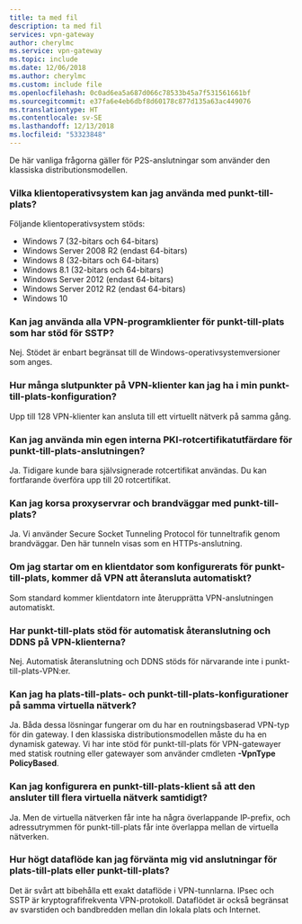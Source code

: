 ```yaml
---
title: ta med fil
description: ta med fil
services: vpn-gateway
author: cherylmc
ms.service: vpn-gateway
ms.topic: include
ms.date: 12/06/2018
ms.author: cherylmc
ms.custom: include file
ms.openlocfilehash: 0c0ad6ea5a687d066c78533b45a7f531561661bf
ms.sourcegitcommit: e37fa6e4eb6dbf8d60178c877d135a63ac449076
ms.translationtype: HT
ms.contentlocale: sv-SE
ms.lasthandoff: 12/13/2018
ms.locfileid: "53323848"
---
```

De här vanliga frågorna gäller för P2S-anslutningar som använder den klassiska distributionsmodellen.

### <a name="what-client-operating-systems-can-i-use-with-point-to-site"></a>Vilka klientoperativsystem kan jag använda med punkt-till-plats?

Följande klientoperativsystem stöds:

* Windows 7 (32-bitars och 64-bitars)
* Windows Server 2008 R2 (endast 64-bitars)
* Windows 8 (32-bitars och 64-bitars)
* Windows 8.1 (32-bitars och 64-bitars)
* Windows Server 2012 (endast 64-bitars)
* Windows Server 2012 R2 (endast 64-bitars)
* Windows 10

### <a name="can-i-use-any-software-vpn-client-that-supports-sstp-for-point-to-site"></a>Kan jag använda alla VPN-programklienter för punkt-till-plats som har stöd för SSTP?

Nej. Stödet är enbart begränsat till de Windows-operativsystemversioner som anges.

### <a name="how-many-vpn-client-endpoints-can-exist-in-my-point-to-site-configuration"></a>Hur många slutpunkter på VPN-klienter kan jag ha i min punkt-till-plats-konfiguration?

Upp till 128 VPN-klienter kan ansluta till ett virtuellt nätverk på samma gång.

### <a name="can-i-use-my-own-internal-pki-root-ca-for-point-to-site-connectivity"></a>Kan jag använda min egen interna PKI-rotcertifikatutfärdare för punkt-till-plats-anslutningen?

Ja. Tidigare kunde bara självsignerade rotcertifikat användas. Du kan fortfarande överföra upp till 20 rotcertifikat.

### <a name="can-i-traverse-proxies-and-firewalls-by-using-point-to-site"></a>Kan jag korsa proxyservrar och brandväggar med punkt-till-plats?

Ja. Vi använder Secure Socket Tunneling Protocol för tunneltrafik genom brandväggar. Den här tunneln visas som en HTTPs-anslutning.

### <a name="if-i-restart-a-client-computer-configured-for-point-to-site-will-the-vpn-automatically-reconnect"></a>Om jag startar om en klientdator som konfigurerats för punkt-till-plats, kommer då VPN att återansluta automatiskt?

Som standard kommer klientdatorn inte återupprätta VPN-anslutningen automatiskt.

### <a name="does-point-to-site-support-auto-reconnect-and-ddns-on-the-vpn-clients"></a>Har punkt-till-plats stöd för automatisk återanslutning och DDNS på VPN-klienterna?

Nej. Automatisk återanslutning och DDNS stöds för närvarande inte i punkt-till-plats-VPN:er.

### <a name="can-i-have-site-to-site-and-point-to-site-configurations-for-the-same-virtual-network"></a>Kan jag ha plats-till-plats- och punkt-till-plats-konfigurationer på samma virtuella nätverk?

Ja. Båda dessa lösningar fungerar om du har en routningsbaserad VPN-typ för din gateway. I den klassiska distributionsmodellen måste du ha en dynamisk gateway. Vi har inte stöd för punkt-till-plats för VPN-gatewayer med statisk routning eller gatewayer som använder cmdleten **-VpnType PolicyBased**.

### <a name="can-i-configure-a-point-to-site-client-to-connect-to-multiple-virtual-networks-at-the-same-time"></a>Kan jag konfigurera en punkt-till-plats-klient så att den ansluter till flera virtuella nätverk samtidigt?

Ja. Men de virtuella nätverken får inte ha några överlappande IP-prefix, och adressutrymmen för punkt-till-plats får inte överlappa mellan de virtuella nätverken.

### <a name="how-much-throughput-can-i-expect-through-site-to-site-or-point-to-site-connections"></a>Hur högt dataflöde kan jag förvänta mig vid anslutningar för plats-till-plats eller punkt-till-plats?

Det är svårt att bibehålla ett exakt dataflöde i VPN-tunnlarna. IPsec och SSTP är kryptografifrekventa VPN-protokoll. Dataflödet är också begränsat av svarstiden och bandbredden mellan din lokala plats och Internet.
